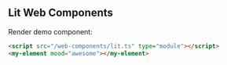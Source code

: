 ## Lit Web Components

Render demo component:

```html
<script src="/web-components/lit.ts" type="module"></script>
<my-element mood="awesome"></my-element>
```
